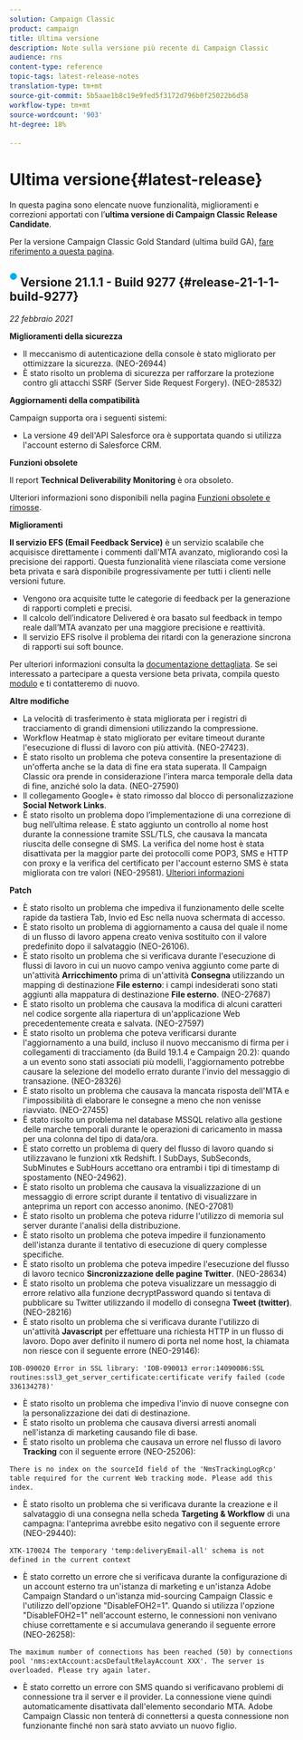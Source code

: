 ```yaml
---
solution: Campaign Classic
product: campaign
title: Ultima versione
description: Note sulla versione più recente di Campaign Classic
audience: rns
content-type: reference
topic-tags: latest-release-notes
translation-type: tm+mt
source-git-commit: 5b5aae1b8c19e9fed5f3172d796b0f25022b6d58
workflow-type: tm+mt
source-wordcount: '903'
ht-degree: 18%

---
```



# Ultima versione{#latest-release}

In questa pagina sono elencate nuove funzionalità, miglioramenti e correzioni apportati con l’**ultima versione di Campaign Classic Release Candidate**.

Per la versione Campaign Classic Gold Standard (ultima build GA), [fare riferimento a questa pagina](../../rn/using/gold-standard.md).

## ![](assets/do-not-localize/blue_2.png) Versione 21.1.1 - Build 9277 {#release-21-1-1-build-9277}

_22 febbraio 2021_

**Miglioramenti della sicurezza**

* Il meccanismo di autenticazione della console è stato migliorato per ottimizzare la sicurezza. (NEO-26944)
* È stato risolto un problema di sicurezza per rafforzare la protezione contro gli attacchi SSRF (Server Side Request Forgery). (NEO-28532)

**Aggiornamenti della compatibilità**

Campaign supporta ora i seguenti sistemi:

* La versione 49 dell&#39;API Salesforce ora è supportata quando si utilizza l&#39;account esterno di Salesforce CRM.

**Funzioni obsolete**

Il report **Technical Deliverability Monitoring** è ora obsoleto.

Ulteriori informazioni sono disponibili nella pagina [Funzioni obsolete e rimosse](../../rn/using/deprecated-features.md).

**Miglioramenti**

**Il servizio EFS (Email Feedback Service)** è un servizio scalabile che acquisisce direttamente i commenti dall&#39;MTA avanzato, migliorando così la precisione dei rapporti. Questa funzionalità viene rilasciata come versione beta privata e sarà disponibile progressivamente per tutti i clienti nelle versioni future.

* Vengono ora acquisite tutte le categorie di feedback per la generazione di rapporti completi e precisi.
* Il calcolo dell’indicatore Delivered è ora basato sul feedback in tempo reale dall’MTA avanzato per una maggiore precisione e reattività.
* Il servizio EFS risolve il problema dei ritardi con la generazione sincrona di rapporti sui soft bounce.

Per ulteriori informazioni consulta la [documentazione dettagliata](../../delivery/using/sending-with-enhanced-mta.md#efs).
Se sei interessato a partecipare a questa versione beta privata, compila questo [modulo](https://forms.office.com/Pages/ResponsePage.aspx?id=Wht7-jR7h0OUrtLBeN7O4Rol2vQGupxItW9_BerXV6VUQTJPN1Q5WUI4OFNTWkYzQjg3WllUSDAxWi4u) e ti contatteremo di nuovo.

**Altre modifiche**

* La velocità di trasferimento è stata migliorata per i registri di tracciamento di grandi dimensioni utilizzando la compressione.
* Workflow Heatmap è stato migliorato per evitare timeout durante l&#39;esecuzione di flussi di lavoro con più attività. (NEO-27423).
* È stato risolto un problema che poteva consentire la presentazione di un&#39;offerta anche se la data di fine era stata superata. Il Campaign Classic ora prende in considerazione l&#39;intera marca temporale della data di fine, anziché solo la data. (NEO-27590)
* Il collegamento Google+ è stato rimosso dal blocco di personalizzazione **Social Network Links**.
* È stato risolto un problema dopo l’implementazione di una correzione di bug nell’ultima release. È stato aggiunto un controllo al nome host durante la connessione tramite SSL/TLS, che causava la mancata riuscita delle consegne di SMS. La verifica del nome host è stata disattivata per la maggior parte dei protocolli come POP3, SMS e HTTP con proxy e la verifica del certificato per l&#39;account esterno SMS è stata migliorata con tre valori (NEO-29581). [Ulteriori informazioni](../../delivery/using/sms-protocol.md#skip-tls)

**Patch**

* È stato risolto un problema che impediva il funzionamento delle scelte rapide da tastiera Tab, Invio ed Esc nella nuova schermata di accesso.
* È stato risolto un problema di aggiornamento a causa del quale il nome di un flusso di lavoro appena creato veniva sostituito con il valore predefinito dopo il salvataggio (NEO-26106).
* È stato risolto un problema che si verificava durante l&#39;esecuzione di flussi di lavoro in cui un nuovo campo veniva aggiunto come parte di un&#39;attività **Arricchimento** prima di un&#39;attività **Consegna** utilizzando un mapping di destinazione **File esterno**: i campi indesiderati sono stati aggiunti alla mappatura di destinazione **File esterno**. (NEO-27687)
* È stato risolto un problema che causava la modifica di alcuni caratteri nel codice sorgente alla riapertura di un&#39;applicazione Web precedentemente creata e salvata. (NEO-27597)
* È stato risolto un problema che poteva verificarsi durante l&#39;aggiornamento a una build, incluso il nuovo meccanismo di firma per i collegamenti di tracciamento (da Build 19.1.4 e Campaign 20.2): quando a un evento sono stati associati più modelli, l&#39;aggiornamento potrebbe causare la selezione del modello errato durante l&#39;invio del messaggio di transazione. (NEO-28326)
* È stato risolto un problema che causava la mancata risposta dell&#39;MTA e l&#39;impossibilità di elaborare le consegne a meno che non venisse riavviato. (NEO-27455)
* È stato risolto un problema nel database MSSQL relativo alla gestione delle marche temporali durante le operazioni di caricamento in massa per una colonna del tipo di data/ora.
* È stato corretto un problema di query del flusso di lavoro quando si utilizzavano le funzioni xtk Redshift. I SubDays, SubSeconds, SubMinutes e SubHours accettano ora entrambi i tipi di timestamp di spostamento (NEO-24962).
* È stato risolto un problema che causava la visualizzazione di un messaggio di errore script durante il tentativo di visualizzare in anteprima un report con accesso anonimo. (NEO-27081)
* È stato risolto un problema che poteva ridurre l&#39;utilizzo di memoria sul server durante l&#39;analisi della distribuzione.
* È stato risolto un problema che poteva impedire il funzionamento dell&#39;istanza durante il tentativo di esecuzione di query complesse specifiche.
* È stato risolto un problema che poteva impedire l&#39;esecuzione del flusso di lavoro tecnico **Sincronizzazione delle pagine Twitter**. (NEO-28634)
* È stato risolto un problema che poteva visualizzare un messaggio di errore relativo alla funzione decryptPassword quando si tentava di pubblicare su Twitter utilizzando il modello di consegna **Tweet (twitter)**. (NEO-28216)
* È stato risolto un problema che si verificava durante l&#39;utilizzo di un&#39;attività **Javascript** per effettuare una richiesta HTTP in un flusso di lavoro. Dopo aver definito il numero di porta nel nome host, la chiamata non riesce con il seguente errore (NEO-29146):

```
IOB-090020 Error in SSL library: 'IOB-090013 error:14090086:SSL routines:ssl3_get_server_certificate:certificate verify failed (code 336134278)'
```

* È stato risolto un problema che impediva l&#39;invio di nuove consegne con la personalizzazione dei dati di destinazione.
* È stato risolto un problema che causava diversi arresti anomali nell&#39;istanza di marketing causando file di base.
* È stato risolto un problema che causava un errore nel flusso di lavoro **Tracking** con il seguente errore (NEO-25206):

```
There is no index on the sourceId field of the 'NmsTrackingLogRcp' table required for the current Web tracking mode. Please add this index.
```

* È stato risolto un problema che si verificava durante la creazione e il salvataggio di una consegna nella scheda **Targeting &amp; Workflow** di una campagna: l&#39;anteprima avrebbe esito negativo con il seguente errore (NEO-29440):

```
XTK-170024 The temporary 'temp:deliveryEmail-all' schema is not defined in the current context
```

* È stato corretto un errore che si verificava durante la configurazione di un account esterno tra un&#39;istanza di marketing e un&#39;istanza Adobe Campaign Standard  o un&#39;istanza mid-sourcing Campaign Classic e l&#39;utilizzo dell&#39;opzione &quot;DisableFOH2=1&quot;. Quando si utilizza l&#39;opzione &quot;DisableFOH2=1&quot; nell&#39;account esterno, le connessioni non venivano chiuse correttamente e si accumulava generando il seguente errore (NEO-26258):

```
The maximum number of connections has been reached (50) by connections pool 'nms:extAccount:acsDefaultRelayAccount XXX'. The server is overloaded. Please try again later.
```

* È stato corretto un errore con SMS quando si verificavano problemi di connessione tra il server e il provider. La connessione viene quindi automaticamente disattivata dall&#39;elemento secondario MTA. Adobe Campaign Classic non tenterà di connettersi a questa connessione non funzionante finché non sarà stato avviato un nuovo figlio.
